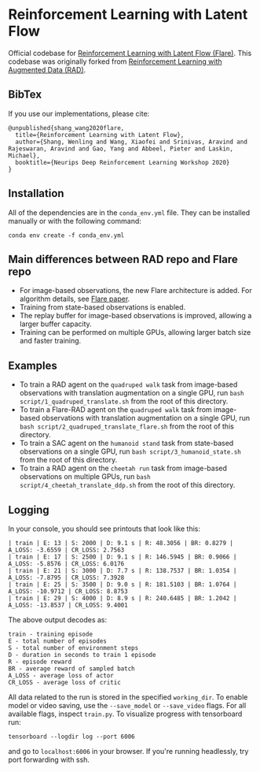 # Reinforcement Learning with Latent Flow

Official codebase for [Reinforcement Learning with Latent Flow (Flare)](https://drive.google.com/file/d/1p-kEyaCZZ8rum9SBLn8DPZP7Qy-eo4ni/view?usp=sharing). This codebase was originally forked from [Reinforcement Learning with Augmented Data (RAD)](https://mishalaskin.github.io/rad). 

## BibTex

If you use our implementations, please cite: 

```
@unpublished{shang_wang2020flare,
  title={Reinforcement Learning with Latent Flow},
  author={Shang, Wenling and Wang, Xiaofei and Srinivas, Aravind and Rajeswaran, Aravind and Gao, Yang and Abbeel, Pieter and Laskin, Michael},
  booktitle={Neurips Deep Reinforcement Learning Workshop 2020}
}
```

## Installation 

All of the dependencies are in the `conda_env.yml` file. They can be installed manually or with the following command:

```
conda env create -f conda_env.yml
```

## Main differences between RAD repo and Flare repo
- For image-based observations, the new Flare architecture is added. For algorithm details, see [Flare paper](https://drive.google.com/file/d/1p-kEyaCZZ8rum9SBLn8DPZP7Qy-eo4ni/view?usp=sharing). 
- Training from state-based observations is enabled. 
- The replay buffer for image-based observations is improved, allowing a larger buffer capacity. 
- Training can be performed on multiple GPUs, allowing larger batch size and faster training. 


## Examples
- To train a RAD agent on the `quadruped walk` task from image-based observations with translation augmentation on a single GPU, run `bash script/1_quadruped_translate.sh` from the root of this directory.
- To train a Flare-RAD agent on the `quadruped walk` task from image-based observations with translation augmentation on a single GPU, run `bash script/2_quadruped_translate_flare.sh` from the root of this directory.
- To train a SAC agent on the `humanoid stand` task from state-based observations on a single GPU, run `bash script/3_humanoid_state.sh` from the root of this directory.
- To train a RAD agent on the `cheetah run` task from image-based observations on multiple GPUs, run `bash script/4_cheetah_translate_ddp.sh` from the root of this directory.


## Logging 

In your console, you should see printouts that look like this:

```
| train | E: 13 | S: 2000 | D: 9.1 s | R: 48.3056 | BR: 0.8279 | A_LOSS: -3.6559 | CR_LOSS: 2.7563
| train | E: 17 | S: 2500 | D: 9.1 s | R: 146.5945 | BR: 0.9066 | A_LOSS: -5.8576 | CR_LOSS: 6.0176
| train | E: 21 | S: 3000 | D: 7.7 s | R: 138.7537 | BR: 1.0354 | A_LOSS: -7.8795 | CR_LOSS: 7.3928
| train | E: 25 | S: 3500 | D: 9.0 s | R: 181.5103 | BR: 1.0764 | A_LOSS: -10.9712 | CR_LOSS: 8.8753
| train | E: 29 | S: 4000 | D: 8.9 s | R: 240.6485 | BR: 1.2042 | A_LOSS: -13.8537 | CR_LOSS: 9.4001
```
The above output decodes as:

```
train - training episode
E - total number of episodes 
S - total number of environment steps
D - duration in seconds to train 1 episode
R - episode reward
BR - average reward of sampled batch
A_LOSS - average loss of actor
CR_LOSS - average loss of critic
```

All data related to the run is stored in the specified `working_dir`. To enable model or video saving, use the `--save_model` or `--save_video` flags. For all available flags, inspect `train.py`. To visualize progress with tensorboard run:

```
tensorboard --logdir log --port 6006
```

and go to `localhost:6006` in your browser. If you're running headlessly, try port forwarding with ssh.

